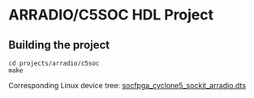 # ARRADIO/C5SOC HDL Project

## Building the project

```
cd projects/arradio/c5soc
make
```

Corresponding Linux device tree: [socfpga_cyclone5_sockit_arradio.dts](https://github.com/analogdevicesinc/linux/blob/main/arch/arm/boot/dts/intel/socfpga/socfpga_cyclone5_sockit_arradio.dts)
